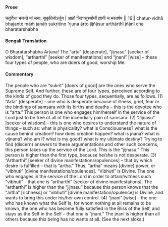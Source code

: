 #### Prose 

चतुर्विधा भजन्ते मां जना: सुकृतिनोऽर्जुन |
आर्तो जिज्ञासुरर्थार्थी ज्ञानी च भरतर्षभ || 16||
chatur-vidhā bhajante māṁ janāḥ sukṛitino ’rjuna
ārto jijñāsur arthārthī jñānī cha bharatarṣhabha

 #### Bengali Translation 

O Bharatarshabha Arjuna! The “arta” [desperate], “jijnasu” [seeker of wisdom], “artharthi” [seeker of manifestations] and “jnani” [wise] – these four types of people, who are doers of good, worship Me. 

 #### Commentary 

The people who are “sukrit” [doers of good] are the ones who serve the Supreme Self. And further, these are of four types, perceived according to the kinds of good they do. Those four types, sequentially, are as follows. (1) “Arta” [desperate] – one who is desperate because of illness, grief, fear or the bindings of samsara with its births and deaths – this is the devotee who is “arta.” This person is one who engages him/herself in the service of the Lord just to be free of all of the incendiary pain of samsara. (2) “Jijnasu” [seeker of wisdom] – this is one who desires to understand the nature of things – such as: what is physicality? what is Consciousness? what is the cause behind creation? how does creation happen? what is jnana? what is vijnana? who am I? what is my good? what is my ultimate destiny? Trying to find (discern) answers to these argumentations and other such concerns, this person takes up the service of the Lord. This is the “jijnasu.” This person is higher than the first type, because he/she is not desperate. (3) “Artharthi” [seeker of divine manifestations/opulences] – that by which desire is fulfilled – that is “artha.” Thus, “artha” means [divine] power, or “vibhuti” [divine manifestations/opulences]. “Vibhuti” is Divine. The one who engages in the service of the Lord in order to attain/witness such “vibhuti” - that one is “artharthi” [seeker of divine manifestations]. The “artharthi” is higher than the “jijnasu” because this person knows that the “artha” [richness] or “vibhuti” [divine manifestation/opulence] is Divine, and wants to bring this under his/her own control. (4) “jnani” [wise] – the one who has known what the Self Is, for whom nothing at all remains to be known, the one who has become fully satisfied in the Bliss of the Self, and stays as the Self in the Self – that one is “jnani.” The jnani is higher than all others because this being has no wants at all. (See the next sloka.)
